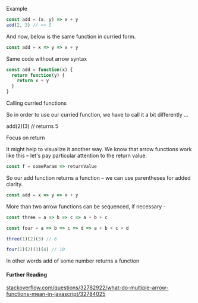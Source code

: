 Example

```js
const add = (x, y) => x + y
add(2, 3) // => 5
```

And now, below is the same function in curried form.

```js
const add = x => y => x + y
```

Same code without arrow syntax

```js
const add = function(x) {
  return function(y) {
    return x + y
  }
}
```

Calling curried functions

So in order to use our curried function, we have to call it a bit differently …

add(2)(3) // returns 5

Focus on return

It might help to visualize it another way. We know that arrow functions work like this – let's pay particular attention to the return value.

```js
const f = someParam => returnValue
```

So our add function returns a function – we can use parentheses for added clarity.

```js
const add = x => y => x + y
```

More than two arrow functions can be sequenced, if necessary -

```js
const three = a => b => c => a + b + c

const four = a => b => c => d => a + b + c + d

three(1)(2)(3) // 6

four(1)(2)(3)(4) // 10
```

In other words add of some number returns a function

#### Further Reading

[stackoverflow.com/questions/32782922/what-do-multiple-arrow-functions-mean-in-javascript/32784025](https://stackoverflow.com/questions/32782922/what-do-multiple-arrow-functions-mean-in-javascript/32784025)
